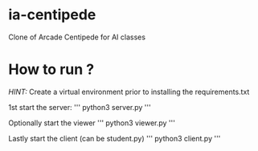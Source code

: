 # ia-centipede
Clone of Arcade Centipede for AI classes

# How to run ?
*HINT:* Create a virtual environment prior to installing the requirements.txt

1st start the server:
'''
python3 server.py
'''

Optionally start the viewer
'''
python3 viewer.py
'''

Lastly start the client (can be student.py)
'''
python3 client.py
'''
